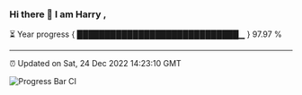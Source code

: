 ### Hi there 👋 I am Harry , 

⏳ Year progress { █████████████████████████████▁ } 97.97 %

---

⏰ Updated on Sat, 24 Dec 2022 14:23:10 GMT

![Progress Bar CI](https://github.com/duykhang68/duykhang68/workflows/Progress%20Bar%20CI/badge.svg)
